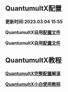 ## QuantumultX配置
**更新时间:2023.03.04 15:55**

**QuantumultX自用[配置文件](https://raw.githubusercontent.com/Centralmatrix3/QuantumultX/QuantumultX/QuantumultX.Snippet)**

**QuantumultX自用[配置文件](https://raw.githubusercontent.com/Centralmatrix3/QuantumultX/QuantumultX/QuantumultX.conf)**

## QuantumultX教程

**[QuantumultX完整配置解读](https://raw.githubusercontent.com/KOP-XIAO/QuantumultX/master/QuantumultX_Profiles.conf)**

**[QuantumultX小白使用教程](https://www.notion.so/kopshawn/Quantumult-X-1d32ddc6e61c4892ad2ec5ea47f00917)**
